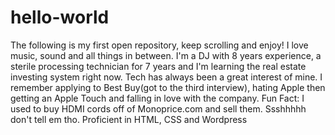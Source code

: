 # hello-world
The following is my first open repository, keep scrolling and enjoy!
I love music, sound and all things in between. I'm a DJ with 8 years experience, a sterile processing technician for 7 years and I'm learning the real estate investing system right now. 
Tech has always been a great interest of mine. I remember applying to Best Buy(got to the third interview), hating Apple then getting an Apple Touch and falling in love with the company. Fun Fact: I used to buy HDMI cords off of Monoprice.com and sell them. Ssshhhhh don't tell em tho.
Proficient in HTML, CSS and Wordpress
